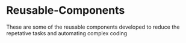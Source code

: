 # Reusable-Components
These are some of the reusable components developed to reduce the repetative tasks and automating complex coding
